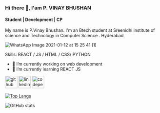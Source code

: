### Hi there 👋, I'am P. VINAY BHUSHAN
#### Student | Development | CP 


My name is P.Vinay Bhushan. I'm an Btech student at Sreenidhi institute of science and Technology in 
Computer Science . Hyderabad 

![WhatsApp Image 2021-01-12 at 15 25 41 (1)](https://user-images.githubusercontent.com/72262126/104316489-8aafba80-5502-11eb-87a6-29ff519ed71e.jpeg)

Skills:  REACT / JS / HTML / CSS/ PYTHON

- 🔭 I’m currently working on web development 
- 🌱 I’m currently learning REACT JS 


[<img src='https://cdn.jsdelivr.net/npm/simple-icons@3.0.1/icons/github.svg' alt='github' height='40'>](https://github.com/padalavinaybhushan)  [<img src='https://cdn.jsdelivr.net/npm/simple-icons@3.0.1/icons/linkedin.svg' alt='linkedin' height='40'>](https://www.linkedin.com/in/padalavinaybhushan/)  [<img src='https://cdn.jsdelivr.net/npm/simple-icons@3.0.1/icons/codepen.svg' alt='codepen' height='40'>](https://codepen.io/PVB007)  

[![Top Langs](https://github-readme-stats.vercel.app/api/top-langs/?username=padalavinaybhushan)](https://github.com/anuraghazra/github-readme-stats)

![GitHub stats](https://github-readme-stats.vercel.app/api?username=padalavinaybhushan&show_icons=true)  






